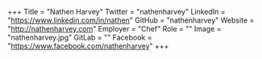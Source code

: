 +++
Title = "Nathen Harvey"
Twitter = "nathenharvey"
LinkedIn = "https://www.linkedin.com/in/nathen"
GitHub = "nathenharvey"
Website = "http://nathenharvey.com"
Employer = "Chef"
Role = ""
Image = "nathenharvey.jpg"
GitLab = ""
Facebook = "https://www.facebook.com/nathenharvey"
+++
